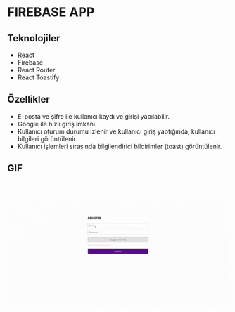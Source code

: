 # FIREBASE APP

## Teknolojiler

- React
- Firebase
- React Router
- React Toastify

## Özellikler

- E-posta ve şifre ile kullanıcı kaydı ve girişi yapılabilir.
- Google ile hızlı giriş imkanı.
- Kullanıcı oturum durumu izlenir ve kullanıcı giriş yaptığında, kullanıcı bilgileri görüntülenir.
- Kullanıcı işlemleri sırasında bilgilendirici bildirimler (toast) görüntülenir.

## GIF

![](/download.gif)